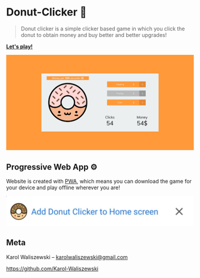 # Donut-Clicker 🍩
> Donut clicker is a simple clicker based game in which you click the donut to obtain money and buy better and better upgrades!


**[Let's play!](https://karol-waliszewski.github.io/Donut-Clicker-PWA/)**

![](clicker.png)

## Progressive Web App :gear:
Website is created with [PWA](https://developers.google.com/web/progressive-web-apps/), which means you can download the game for your device and play offline wherever you are!

![](pwa.jpg)

## Meta

Karol Waliszewski – [karolwaliszewski@gmail.com](mailto:karolwaliszewski@gmail.com)

https://github.com/Karol-Waliszewski
